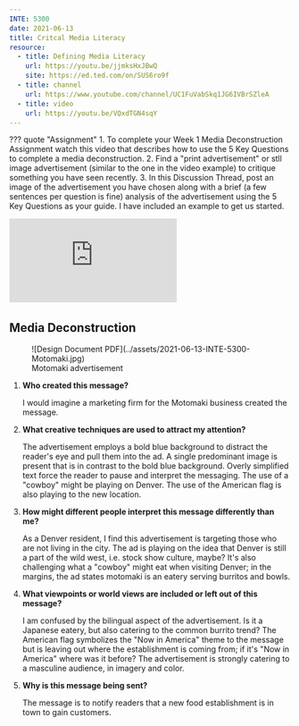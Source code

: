 ```yaml
---
INTE: 5300
date: 2021-06-13
title: Critcal Media Literacy
resource:
  - title: Defining Media Literacy
    url: https://youtu.be/jjmksHxJBwQ
    site: https://ed.ted.com/on/SUS6ro9f
  - title: channel
    url: https://www.youtube.com/channel/UC1FuVabSkq1JG6IVBrSZleA
  - title: video
    url: https://youtu.be/VQxdTGN4sqY
---
```


??? quote "Assignment"
    1. To complete your Week 1 Media Deconstruction Assignment watch this video that describes how to use the 5 Key Questions to complete a media deconstruction.
    2. Find a "print advertisement" or stll image advertisement (similar to the one in the video example) to critique something you have seen recently.
    3. In this Discussion Thread, post an image of the advertisement you have chosen along with a brief (a few sentences per question is fine) analysis of the advertisement using the 5 Key Questions as your guide. I have included an example to get us started.

<div class="aspect-ratio aspect-ratio--16-9">
  <iframe class="aspect-ratio--content" src="https://www.youtube-nocookie.com/embed/VQxdTGN4sqY" title="YouTube video player" frameborder="0" allow="accelerometer; autoplay; clipboard-write; encrypted-media; gyroscope; picture-in-picture" allowfullscreen></iframe>
</div>

## Media Deconstruction

<figure markdown>
  ![Design Document PDF](../assets/2021-06-13-INTE-5300-Motomaki.jpg)
  <figcaption markdown>Motomaki advertisement</figcaption>
</figure>

1. **Who created this message?**

    I would imagine a marketing firm for the Motomaki business created the message.

2. **What creative techniques are used to attract my attention?**

    The advertisement employs a bold blue background to distract the reader's eye and pull them into the ad. A single predominant image is present that is in contrast to the bold blue background. Overly simplified text force the reader to pause and interpret the messaging. The use of a "cowboy" might be playing on Denver. The use of the American flag is also playing to the new location.

3. **How might different people interpret this message differently than me?**

    As a Denver resident, I find this advertisement is targeting those who are not living in the city. The ad is playing on the idea that Denver is still a part of the wild west, i.e. stock show culture, maybe? It's also challenging what a "cowboy" might eat when visiting Denver; in the margins, the ad states motomaki is an eatery serving burritos and bowls.

4. **What viewpoints or world views are included or left out of this message?**

    I am confused by the bilingual aspect of the advertisement. Is it a Japanese eatery, but also catering to the common burrito trend? The American flag symbolizes the "Now in America" theme to the message but is leaving out where the establishment is coming from; if it's "Now in America" where was it before? The advertisement is strongly catering to a masculine audience, in imagery and color.

5. **Why is this message being sent?**

    The message is to notify readers that a new food establishment is in town to gain customers.
